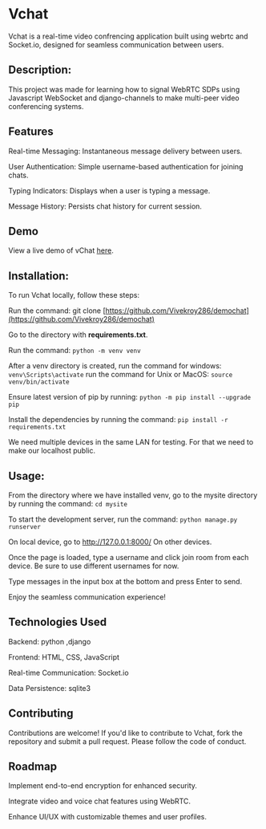 # Vchat
Vchat is a real-time video confrencing application built using webrtc and Socket.io, designed for seamless communication between users.
## Description:
This project was made for learning how to signal WebRTC SDPs using Javascript WebSocket and django-channels to make multi-peer video conferencing systems.
## Features
Real-time Messaging: Instantaneous message delivery between users.

User Authentication: Simple username-based authentication for joining chats.

Typing Indicators: Displays when a user is typing a message.

Message History: Persists chat history for current session.

## Demo
View a live demo of vChat [here](https://vchat-990c.onrender.com).


## Installation:
To run Vchat locally, follow these steps:


Run the command: git clone [https://github.com/Vivekroy286/demochat](https://github.com/Vivekroy286/demochat)

Go to the directory with **requirements.txt**.

Run the command: 
```python -m venv venv```

After a venv directory is created, run the command for windows: 
```venv\Scripts\activate```
run the command for Unix or MacOS:
```source venv/bin/activate```

Ensure latest version of pip by running:
```python -m pip install --upgrade pip```

Install the dependencies by running the command: 
```pip install -r requirements.txt```

We need multiple devices in the same LAN for testing. For that we need to make our localhost public. 

## Usage:
From the directory where we have installed venv, go to the mysite directory by running the command: ```cd mysite```

To start the development server, run the command: ```python manage.py runserver```

On local device, go to http://127.0.0.1:8000/ On other devices.

Once the page is loaded, type a username and click join room from each device. Be sure to use different usernames for now.

Type messages in the input box at the bottom and press Enter to send.

Enjoy the seamless communication experience!

## Technologies Used
Backend: python ,django

Frontend: HTML, CSS, JavaScript

Real-time Communication: Socket.io

Data Persistence: sqlite3

## Contributing
Contributions are welcome! If you'd like to contribute to Vchat, fork the repository and submit a pull request. Please follow the code of conduct.

## Roadmap
Implement end-to-end encryption for enhanced security.

Integrate video and voice chat features using WebRTC.

Enhance UI/UX with customizable themes and user profiles.




